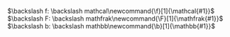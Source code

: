 $\backslash f: \backslash mathcal\newcommand{\f}[1]{\mathcal{#1}}$
 $\backslash F: \backslash mathfrak\newcommand{\F}[1]{\mathfrak{#1}}$
 $\backslash b: \backslash mathbb\newcommand{\b}[1]{\mathbb{#1}}$
